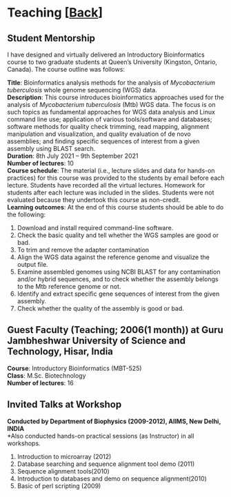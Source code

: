 # Teaching [[Back](../index.md)]

## Student Mentorship 
I have designed and virtually delivered an Introductory Bioinformatics course to two graduate students at Queen’s University (Kingston, Ontario, Canada). The course outline was follows:<br/>

**Title**: Bioinformatics analysis methods for the analysis of *Mycobacterium tuberculosis* whole genome sequencing (WGS) data.<br/>
**Description**: This course introduces bioinformatics approaches used for the analysis of *Mycobacterium tuberculosis* (Mtb) WGS data. The focus is on such topics as fundamental approaches for WGS data analysis and Linux command line use; application of various tools/software and databases; software methods for quality check trimming, read mapping, alignment manipulation and visualization, and quality evaluation of de novo assemblies; and finding specific sequences of interest from a given assembly using BLAST search.<br/>
**Duration**: 8th July 2021 – 9th September 2021<br/>
**Number of lectures**: 10 <br/>
**Course schedule**: The material (i.e., lecture slides and data for hands-on practices) for this course was provided to the students by email before each lecture. Students have recorded all the virtual lectures. Homework for students after each lecture was included in the slides. Students were not evaluated because they undertook this course as non-credit.<br/>
**Learning outcomes**: At the end of this course students should be able to do the following:<br/>
1. Download and install required command-line software.
2. Check the basic quality and tell whether the WGS samples are good or bad.
3. To trim and remove the adapter contamination
4. Align the WGS data against the reference genome and visualize the output file.
5. Examine assembled genomes using NCBI BLAST for any contamination and/or hybrid sequences, and to check whether the assembly belongs to the Mtb reference genome or not.
6. Identify and extract specific gene sequences of interest from the given assembly.
7. Check whether the quality of the assembly is good or bad.

## Guest Faculty (Teaching; 2006(1 month)) at Guru Jambheshwar University of Science and Technology, Hisar, India

 **Course**: Introductory Bioinformatics (MBT-525)<br/>
 **Class**:  M.Sc. Biotechnology <br/>
 **Number of lectures**: 16 <br/>

## Invited Talks at Workshop 

**Conducted by Department of Biophysics (2009-2012), AIIMS, New Delhi, INDIA**<br/>
*Also conducted hands-on practical sessions (as Instructor) in all workshops.

1. Introduction to microarray	(2012)
2. Database searching and sequence alignment tool demo	(2011)				
3. Sequence alignment tools(2010)								
4. Introduction to databases and demo on sequence alignment(2010)	
5. Basic of perl scripting	(2009)				
